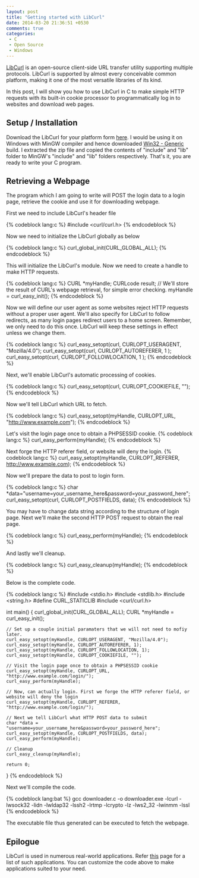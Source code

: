 ```yaml
---
layout: post
title: "Getting started with LibCurl"
date: 2014-03-20 21:36:51 +0530
comments: true
categories: 
 - C
 - Open Source
 - Windows
---
```


[LibCurl](http://curl.haxx.se/libcurl/) is an open-source client-side URL transfer utility supporting multiple protocols. LibCurl is supported by almost every conceivable common platform, making it one of the most versatile libraries of its kind.

In this post, I will show you how to use LibCurl in C to make simple HTTP requests with its built-in cookie processor to programmatically log in to websites and download web pages.

## Setup / Installation

Download the LibCurl for your platform form [here](http://curl.haxx.se/download.html). I would be using it on Windows with MinGW compiler and hence downloaded [Win32 - Generic](http://curl.haxx.se/gknw.net/7.34.0/dist-w32/curl-7.34.0-devel-mingw32.zip) build. I extracted the zip file and copied the contents of "include" and "lib" folder to MinGW's "include" and "lib" folders respectively. That's it, you are ready to write your C program.
<!--more-->
## Retrieving a Webpage

The program which I am going to write will POST the login data to a login page, retrieve the cookie and use it for downloading webpage.

First we need to include LibCurl's header file

{% codeblock lang:c %}
#include <curl/curl.h>
{% endcodeblock %}

Now we need to initialize the LibCurl globally as below

{% codeblock lang:c %}
curl_global_init(CURL_GLOBAL_ALL);
{% endcodeblock %}

This will initialize the LibCurl's module. Now we need to create a handle to make HTTP requests.

{% codeblock lang:c %}
CURL *myHandle;
CURLcode result; // We'll store the result of CURL's webpage retrieval, for simple error checking.
myHandle = curl_easy_init();
{% endcodeblock %}

Now we will define our user agent as some websites reject HTTP requests without a proper user agent. We'll also specify for LibCurl to follow redirects, as many login pages redirect users to a home screen. Remember, we only need to do this once. LibCurl will keep these settings in effect unless we change them.

{% codeblock lang:c %}
curl_easy_setopt(curl, CURLOPT_USERAGENT, "Mozilla/4.0");
curl_easy_setopt(curl, CURLOPT_AUTOREFERER, 1 );
curl_easy_setopt(curl, CURLOPT_FOLLOWLOCATION, 1 );
{% endcodeblock %}

Next, we'll enable LibCurl's automatic processing of cookies.

{% codeblock lang:c %}
curl_easy_setopt(curl, CURLOPT_COOKIEFILE, "");
{% endcodeblock %}

Now we'll tell LibCurl which URL to fetch.

{% codeblock lang:c %}
curl_easy_setopt(myHandle, CURLOPT_URL, "http://www.example.com");
{% endcodeblock %}

Let's visit the login page once to obtain a PHPSESSID cookie.
{% codeblock lang:c %}
curl_easy_perform(myHandle);
{% endcodeblock %}

Next forge the HTTP referer field, or website will deny the login.
{% codeblock lang:c %}
curl_easy_setopt(myHandle, CURLOPT_REFERER, http://www.example.com);
{% endcodeblock %}

Now we'll prepare the data to post to login form.

{% codeblock lang:c %}
char *data="username=your_username_here&password=your_password_here";
curl_easy_setopt(curl, CURLOPT_POSTFIELDS, data);
{% endcodeblock %}

You may have to change data string according to the structure of login page. Next we'll make the second HTTP POST request to obtain the real page.

{% codeblock lang:c %}
curl_easy_perform(myHandle);
{% endcodeblock %}

And lastly we'll cleanup.

{% codeblock lang:c %}
curl_easy_cleanup(myHandle);
{% endcodeblock %}

Below is the complete code.

{% codeblock lang:c %}
#include <stdio.h>
#include <stdlib.h>
#include <string.h>
#define CURL_STATICLIB
#include <curl/curl.h>

int main()
{
    curl_global_init(CURL_GLOBAL_ALL);
    CURL *myHandle = curl_easy_init();

    // Set up a couple initial paramaters that we will not need to mofiy later.
    curl_easy_setopt(myHandle, CURLOPT_USERAGENT, "Mozilla/4.0");
    curl_easy_setopt(myHandle, CURLOPT_AUTOREFERER, 1);
    curl_easy_setopt(myHandle, CURLOPT_FOLLOWLOCATION, 1);
    curl_easy_setopt(myHandle, CURLOPT_COOKIEFILE, "");

    // Visit the login page once to obtain a PHPSESSID cookie
    curl_easy_setopt(myHandle, CURLOPT_URL, "http://www.example.com/login/");
    curl_easy_perform(myHandle);

    // Now, can actually login. First we forge the HTTP referer field, or website will deny the login
    curl_easy_setopt(myHandle, CURLOPT_REFERER, "http://www.example.com/login/");

    // Next we tell LibCurl what HTTP POST data to submit
    char *data = "username=your_username_here&password=your_password_here";
    curl_easy_setopt(myHandle, CURLOPT_POSTFIELDS, data);
    curl_easy_perform(myHandle);
    
    // Cleanup
    curl_easy_cleanup(myHandle);

    return 0;
}
{% endcodeblock %}

Next we'll compile the code.

{% codeblock lang:bat %}
gcc downloader.c -o downloader.exe -lcurl -lwsock32 -lidn -lwldap32 -lssh2 -lrtmp -lcrypto -lz -lws2_32 -lwinmm -lssl
{% endcodeblock %}

The executable file thus generated can be executed to fetch the webpage.

## Epilogue

LibCurl is used in numerous real-world applications. Refer [this](http://curl.haxx.se/libcurl/using/apps.html) page for a list of such applications. You can customize the code above to make applications suited to your need.